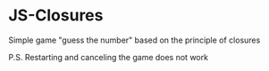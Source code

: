 # JS-Closures
 Simple game "guess the number" based on the principle of closures

P.S. Restarting and canceling the game does not work

